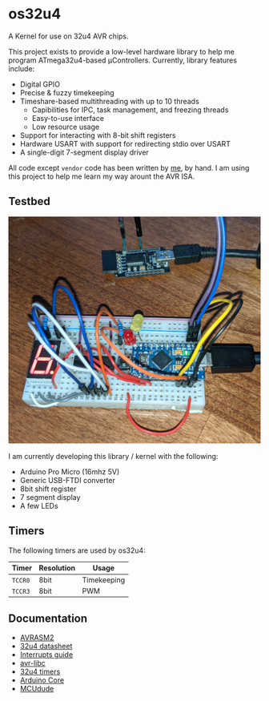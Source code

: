 # os32u4
A Kernel for use on 32u4 AVR chips.

This project exists to provide a low-level hardware library to help me program ATmega32u4-based μControllers. Currently, library features include:
 - Digital GPIO
 - Precise & fuzzy timekeeping
 - Timeshare-based multithreading with up to 10 threads 
   - Capibilities for IPC, task management, and freezing threads
   - Easy-to-use interface
   - Low resource usage
 - Support for interacting with 8-bit shift registers
 - Hardware USART with support for redirecting stdio over USART
 - A single-digit 7-segment display driver

All code except `vendor` code has been written by [me](https://retrylife.ca), by hand. I am using this project to help me learn my way arount the AVR ISA.

## Testbed

![My test setup](./project.jpg)

I am currently developing this library / kernel with the following:
 - Arduino Pro Micro (16mhz 5V)
 - Generic USB-FTDI converter
 - 8bit shift register
 - 7 segment display
 - A few LEDs

## Timers

The following timers are used by os32u4:

| Timer   | Resolution | Usage       |
|---------|------------|-------------|
| `TCCR0` | 8bit       | Timekeeping |
| `TCCR3` | 8bit       | PWM         |

## Documentation

 - [AVRASM2](http://ww1.microchip.com/downloads/en/devicedoc/40001917a.pdf)
 - [32u4 datasheet](http://ww1.microchip.com/downloads/en/devicedoc/atmel-7766-8-bit-avr-atmega16u4-32u4_datasheet.pdf)
 - [Interrupts guide](https://www.avrfreaks.net/sites/default/files/Interrupt.pdf)
 - [avr-libc](https://www.nongnu.org/avr-libc)
 - [32u4 timers](http://medesign.seas.upenn.edu/index.php/Guides/MaEvArM-timers)
 - [Arduino Core](https://github.com/arduino/ArduinoCore-avr)
 - [MCUdude](https://github.com/MCUdude)